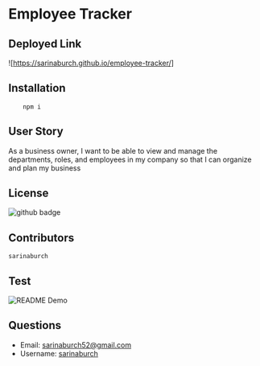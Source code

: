 # Employee Tracker

## Deployed Link

![https://sarinaburch.github.io/employee-tracker/]

## Installation
        npm i
    
## User Story
As a business owner, I want to be able to view and manage the departments, roles, and employees in my company so that I can organize and plan my business

## License
![github badge](https://img.shields.io/badge/None.license-green)
     
## Contributors
    sarinaburch
      
## Test
![README Demo](demo/demo.gif)

## Questions

* Email: [sarinaburch52@gmail.com](sarinaburch52@gmail.com)
* Username: [sarinaburch](https://github.com/sarinaburch)
